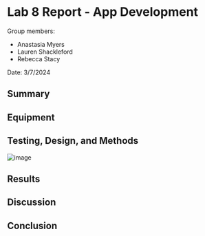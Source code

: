 # Lab 8 Report - App Development

Group members:
* Anastasia Myers
* Lauren Shackleford
* Rebecca Stacy

Date: 3/7/2024

## Summary


## Equipment



## Testing, Design, and Methods

![image](https://github.com/Perc312/BAE305-SP24-Lab8/assets/156240511/15fb0448-7c61-4061-9785-303ec838a527)


## Results



## Discussion


## Conclusion
